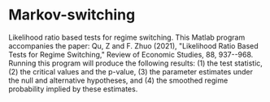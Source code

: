 # Markov-switching
Likelihood ratio based tests for regime switching.
This Matlab program accompanies the paper: Qu, Z and F. Zhuo (2021), "Likelihood Ratio Based Tests for Regime Switching," Review of Economic Studies, 88, 937--968.
Running this program will produce the following results: (1) the test statistic, (2) the critical values and the p-value, (3) the parameter estimates under the null and alternative hypotheses, and (4) the smoothed regime probability implied by these estimates. 
